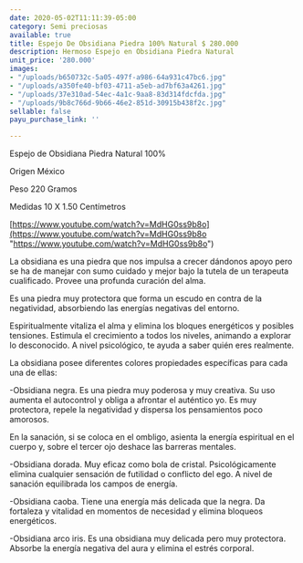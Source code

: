 ```yaml
---
date: 2020-05-02T11:11:39-05:00
category: Semi preciosas
available: true
title: Espejo De Obsidiana Piedra 100% Natural $ 280.000
description: Hermoso Espejo en Obsidiana Piedra Natural
unit_price: '280.000'
images:
- "/uploads/b650732c-5a05-497f-a986-64a931c47bc6.jpg"
- "/uploads/a350fe40-bf03-4711-a5eb-ad7bf63a4261.jpg"
- "/uploads/37e310ad-54ec-4a1c-9aa8-83d314fdcfda.jpg"
- "/uploads/9b8c766d-9b66-46e2-851d-30915b438f2c.jpg"
sellable: false
payu_purchase_link: ''

---
```

Espejo de Obsidiana Piedra Natural 100%

Origen México

Peso 220 Gramos 

Medidas 10 X 1.50 Centímetros

[https://www.youtube.com/watch?v=MdHG0ss9b8o](https://www.youtube.com/watch?v=MdHG0ss9b8o "https://www.youtube.com/watch?v=MdHG0ss9b8o")

La obsidiana es una piedra que nos impulsa a crecer dándonos apoyo pero se ha de manejar con sumo cuidado y mejor bajo la tutela de un terapeuta cualificado. Provee una profunda curación del alma.

Es una piedra muy protectora que forma un escudo en contra de la negatividad, absorbiendo las energías negativas del entorno. 

Espiritualmente vitaliza el alma y elimina los bloques energéticos y posibles tensiones. Estimula el crecimiento a todos los niveles, animando a explorar lo desconocido. A nivel psicológico, te ayuda a saber quién eres realmente.

La obsidiana posee diferentes colores propiedades específicas para cada una de ellas:

\-Obsidiana negra. Es una piedra muy poderosa y muy creativa. Su uso aumenta el autocontrol y obliga a afrontar el auténtico yo. Es muy protectora, repele la negatividad y dispersa los pensamientos poco amorosos.

En la sanación, si se coloca en el ombligo, asienta la energía espiritual en el cuerpo y, sobre el tercer ojo deshace las barreras mentales.

\-Obsidiana dorada. Muy eficaz como bola de cristal. Psicológicamente elimina cualquier sensación de futilidad o conflicto del ego. A nivel de sanación equilibrada los campos de energía.

\-Obsidiana caoba. Tiene una energía más delicada que la negra. Da fortaleza y vitalidad en momentos de necesidad y elimina bloqueos energéticos.

\-Obsidiana arco iris. Es una obsidiana muy delicada pero muy protectora. Absorbe la energía negativa del aura y elimina el estrés corporal.